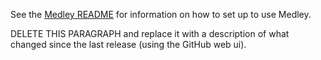 See the [Medley README](https://github.com/Interlisp/medley#readme) for information on how to set up to use Medley.

DELETE THIS PARAGRAPH and replace it with a description of what changed since the last release (using the GitHub web ui).


